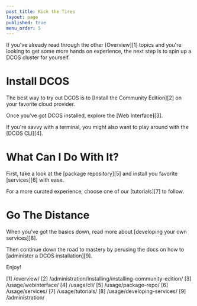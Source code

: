 ```yaml
---
post_title: Kick the Tires
layout: page
published: true
menu_order: 5
---
```

If you've already read through the other [Overview][1] topics and you're looking to get some more hands on experience, the next step is to spin up a DCOS cluster for yourself.


# Install DCOS

The best way to try out DCOS is to [Install the Community Edition][2] on your favorite cloud provider.

Once you've got DCOS installed, explore the [Web Interface][3].

If you're savvy with a terminal, you might also want to play around with the [DCOS CLI][4].


# What Can I Do With It?

First, take a look at the [package repository][5] and install you favorite [services][6] with ease.

For a more curated experience, choose one of our [tutorials][7] to follow.


# Go The Distance

When you've got the basics down, read more about [developing your own services]]8].

Then continue down the road to mastery by perusing the docs on how to [administer a DCOS installation][9].

Enjoy!


 [1] /overview/
 [2] /administration/installing/installing-community-edition/
 [3] /usage/webinterface/
 [4] /usage/cli/
 [5] /usage/package-repo/
 [6] /usage/services/
 [7] /usage/tutorials/
 [8] /usage/developing-services/
 [9] /administration/
